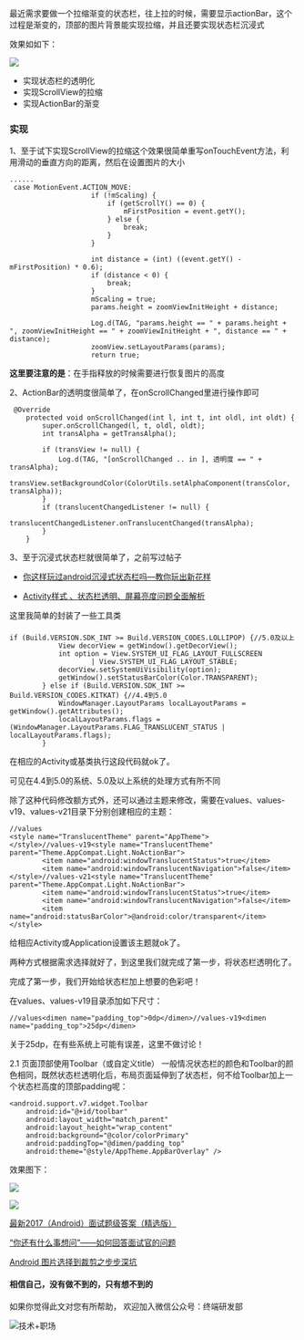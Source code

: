 
最近需求要做一个拉缩渐变的状态栏，往上拉的时候，需要显示actionBar，这个过程是渐变的，顶部的图片背景能实现拉缩，并且还要实现状态栏沉浸式

效果如如下：

![ ](http://upload-images.jianshu.io/upload_images/4614633-241c7af9606332e4.gif?imageMogr2/auto-orient/strip%7CimageView2/2/w/1240)

- 实现状态栏的透明化
- 实现ScrollView的拉缩
- 实现ActionBar的渐变

### 实现
1、至于试下实现ScrollView的拉缩这个效果很简单重写onTouchEvent方法，利用滑动的垂直方向的距离，然后在设置图片的大小
```
......
 case MotionEvent.ACTION_MOVE:
                    if (!mScaling) {
                        if (getScrollY() == 0) {
                            mFirstPosition = event.getY();
                        } else {
                            break;
                        }
                    }

                    int distance = (int) ((event.getY() - mFirstPosition) * 0.6);
                    if (distance < 0) {
                        break;
                    }
                    mScaling = true;
                    params.height = zoomViewInitHeight + distance;

                    Log.d(TAG, "params.height == " + params.height + ", zoomViewInitHeight == " + zoomViewInitHeight + ", distance == " + distance);
                    zoomView.setLayoutParams(params);
                    return true;
```
**这里要注意的是**：在手指释放的时候需要进行恢复图片的高度

2、ActionBar的透明度很简单了，在onScrollChanged里进行操作即可
```
 @Override
    protected void onScrollChanged(int l, int t, int oldl, int oldt) {
        super.onScrollChanged(l, t, oldl, oldt);
        int transAlpha = getTransAlpha();

        if (transView != null) {
            Log.d(TAG, "[onScrollChanged .. in ], 透明度 == " + transAlpha);
            transView.setBackgroundColor(ColorUtils.setAlphaComponent(transColor, transAlpha));
        }
        if (translucentChangedListener != null) {
            translucentChangedListener.onTranslucentChanged(transAlpha);
        }
    }

```

3、至于沉浸式状态栏就很简单了，之前写过帖子

- [你这样玩过android沉浸式状态栏吗—教你玩出新花样](http://mp.weixin.qq.com/s?__biz=MzI3OTU0MzI4MQ==&mid=2247484479&idx=1&sn=017393b284bc9f746006994a1499dfc8&chksm=eb4768a1dc30e1b7b736c8055a511fb3aea9cc186442ecb7979b15665b59c9cba33a41226a6f&scene=21#wechat_redirect)​

- [ Activity样式 、状态栏透明、屏幕亮度问题全面解析](http://mp.weixin.qq.com/s?__biz=MzI3OTU0MzI4MQ==&mid=2247484366&idx=1&sn=93c36500ee10081ce8e7d319beaf0bf0&chksm=eb476f50dc30e646c0796a2614dc698c83c9023b800c3d7d80acdd09f1f9eab8f98649b8e0b7&scene=21#wechat_redirect)


这里我简单的封装了一些工具类
####

```
if (Build.VERSION.SDK_INT >= Build.VERSION_CODES.LOLLIPOP) {//5.0及以上
            View decorView = getWindow().getDecorView();
            int option = View.SYSTEM_UI_FLAG_LAYOUT_FULLSCREEN
                    | View.SYSTEM_UI_FLAG_LAYOUT_STABLE;
            decorView.setSystemUiVisibility(option);
            getWindow().setStatusBarColor(Color.TRANSPARENT);
        } else if (Build.VERSION.SDK_INT >= Build.VERSION_CODES.KITKAT) {//4.4到5.0
            WindowManager.LayoutParams localLayoutParams = getWindow().getAttributes();
            localLayoutParams.flags = (WindowManager.LayoutParams.FLAG_TRANSLUCENT_STATUS | localLayoutParams.flags);
        }
```

在相应的Activity或基类执行这段代码就ok了。

可见在4.4到5.0的系统、5.0及以上系统的处理方式有所不同

除了这种代码修改额方式外，还可以通过主题来修改，需要在values、values-v19、values-v21目录下分别创建相应的主题：

```
//values
<style name="TranslucentTheme" parent="AppTheme">
</style>//values-v19<style name="TranslucentTheme" parent="Theme.AppCompat.Light.NoActionBar">
        <item name="android:windowTranslucentStatus">true</item>
        <item name="android:windowTranslucentNavigation">false</item>
</style>//values-v21<style name="TranslucentTheme" parent="Theme.AppCompat.Light.NoActionBar">
        <item name="android:windowTranslucentStatus">true</item>
        <item name="android:windowTranslucentNavigation">false</item>
        <item name="android:statusBarColor">@android:color/transparent</item>
</style>
```

给相应Activity或Application设置该主题就ok了。

两种方式根据需求选择就好了，到这里我们就完成了第一步，将状态栏透明化了。

完成了第一步，我们开始给状态栏加上想要的色彩吧！

在values、values-v19目录添加如下尺寸：

```
//values<dimen name="padding_top">0dp</dimen>//values-v19<dimen name="padding_top">25dp</dimen>
```

关于25dp，在有些系统上可能有误差，这里不做讨论！

2.1 页面顶部使用Toolbar（或自定义title） 一般情况状态栏的颜色和Toolbar的颜色相同，既然状态栏透明化后，布局页面延伸到了状态栏，何不给Toolbar加上一个状态栏高度的顶部padding呢：

```
<android.support.v7.widget.Toolbar
    android:id="@+id/toolbar"
    android:layout_width="match_parent"
    android:layout_height="wrap_content"
    android:background="@color/colorPrimary"
    android:paddingTop="@dimen/padding_top"
    android:theme="@style/AppTheme.AppBarOverlay" />
```

效果图下：

![](http://mmbiz.qpic.cn/mmbiz_png/CvQa8Yf8vq0NMYcSc4Bg8pKHPqFdo3ibkkHaQZFZTxk9yc0nJogzoJCGJECTicAApmbu1eoWzobYBtia9xD5E4sbw/640?wx_fmt=png&tp=webp&wxfrom=5&wx_lazy=1)


![](http://upload-images.jianshu.io/upload_images/4614633-fa4d65185f306862.jpg?imageMogr2/auto-orient/strip%7CimageView2/2/w/1240)

[最新2017（Android）面试题级答案（精选版）](https://mp.weixin.qq.com/s/C-S8Gs5wfW9OOIS_UJBzqw)

[“你还有什么事想问”——如何回答面试官的问题](http://mp.weixin.qq.com/s?__biz=MzI3OTU0MzI4MQ==&mid=2247484208&idx=1&sn=9f5292b50fd2198e13e4963e5ed2973d&chksm=eb476faedc30e6b8889106a9dac9ea3ea17da8e93fd32fbc6876ef4711537ccb97261e06ed8f&scene=21#wechat_redirect)

[Android 图片选择到裁剪之步步深坑](http://mp.weixin.qq.com/s?__biz=MzI3OTU0MzI4MQ==&mid=2247484873&idx=1&sn=ff61bb74db725970d939a7b40ab0e06e&chksm=eb476957dc30e0417f04e9463949482d52ec30e181d38029f0dd18388b58448d067404678839&scene=21#wechat_redirect)

#### 相信自己，没有做不到的，只有想不到的

如果你觉得此文对您有所帮助， 欢迎加入微信公众号：终端研发部

![技术+职场](http://upload-images.jianshu.io/upload_images/4614633-a21e0b7f6fae5a81?imageMogr2/auto-orient/strip%7CimageView2/2/w/1240)


